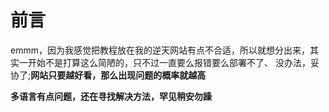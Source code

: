 # 前言

emmm，因为我感觉把教程放在我的逆天网站有点不合适，所以就想分出来，其实一开始不是打算这么简陋的，只不过一直要么报错要么部署不了、
没办法，妥协了;**网站只要越好看，那么出现问题的概率就越高**

**多语言有点问题，还在寻找解决方法，罕见稍安勿躁**


